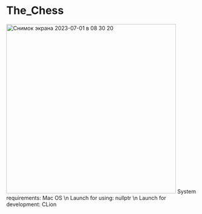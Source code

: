 # The_Chess
<img width="447" alt="Снимок экрана 2023-07-01 в 08 30 20" src="https://github.com/Sheidero/Chess/assets/115668364/0f412def-9345-42a5-9c85-16954f8360b9">
System requirements: Mac OS \n
Launch for using: nullptr \n
Launch for development: CLion
